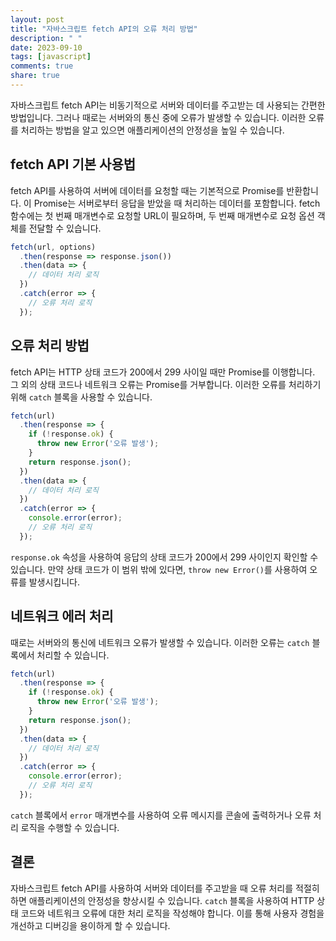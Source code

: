 ```yaml
---
layout: post
title: "자바스크립트 fetch API의 오류 처리 방법"
description: " "
date: 2023-09-10
tags: [javascript]
comments: true
share: true
---
```


자바스크립트 fetch API는 비동기적으로 서버와 데이터를 주고받는 데 사용되는 간편한 방법입니다. 그러나 때로는 서버와의 통신 중에 오류가 발생할 수 있습니다. 이러한 오류를 처리하는 방법을 알고 있으면 애플리케이션의 안정성을 높일 수 있습니다.

## fetch API 기본 사용법

fetch API를 사용하여 서버에 데이터를 요청할 때는 기본적으로 Promise를 반환합니다. 이 Promise는 서버로부터 응답을 받았을 때 처리하는 데이터를 포함합니다. fetch 함수에는 첫 번째 매개변수로 요청할 URL이 필요하며, 두 번째 매개변수로 요청 옵션 객체를 전달할 수 있습니다.

```javascript
fetch(url, options)
  .then(response => response.json())
  .then(data => {
    // 데이터 처리 로직
  })
  .catch(error => {
    // 오류 처리 로직
  });
```

## 오류 처리 방법

fetch API는 HTTP 상태 코드가 200에서 299 사이일 때만 Promise를 이행합니다. 그 외의 상태 코드나 네트워크 오류는 Promise를 거부합니다. 이러한 오류를 처리하기 위해 `catch` 블록을 사용할 수 있습니다.

```javascript
fetch(url)
  .then(response => {
    if (!response.ok) {
      throw new Error('오류 발생');
    }
    return response.json();
  })
  .then(data => {
    // 데이터 처리 로직
  })
  .catch(error => {
    console.error(error);
    // 오류 처리 로직
  });
```

`response.ok` 속성을 사용하여 응답의 상태 코드가 200에서 299 사이인지 확인할 수 있습니다. 만약 상태 코드가 이 범위 밖에 있다면, `throw new Error()`를 사용하여 오류를 발생시킵니다.

## 네트워크 에러 처리

때로는 서버와의 통신에 네트워크 오류가 발생할 수 있습니다. 이러한 오류는 `catch` 블록에서 처리할 수 있습니다.

```javascript
fetch(url)
  .then(response => {
    if (!response.ok) {
      throw new Error('오류 발생');
    }
    return response.json();
  })
  .then(data => {
    // 데이터 처리 로직
  })
  .catch(error => {
    console.error(error);
    // 오류 처리 로직
  });
```

`catch` 블록에서 `error` 매개변수를 사용하여 오류 메시지를 콘솔에 출력하거나 오류 처리 로직을 수행할 수 있습니다.

## 결론

자바스크립트 fetch API를 사용하여 서버와 데이터를 주고받을 때 오류 처리를 적절히 하면 애플리케이션의 안정성을 향상시킬 수 있습니다. `catch` 블록을 사용하여 HTTP 상태 코드와 네트워크 오류에 대한 처리 로직을 작성해야 합니다. 이를 통해 사용자 경험을 개선하고 디버깅을 용이하게 할 수 있습니다.